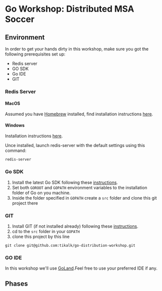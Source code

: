 # Go Workshop: Distributed MSA Soccer #

## Environment ##

In order to get your hands dirty in this workshop, 
make sure you got the following prerequisites set up:
* Redis server
* GO SDK
* Go IDE
* GIT

### Redis Server ###

#### MacOS ####
Assumed you have [Homebrew](https://www.howtogeek.com/211541/homebrew-for-os-x-easily-installs-desktop-apps-and-terminal-utilities/) installed, 
find installation instructions [here](https://medium.com/@petehouston/install-and-config-redis-on-mac-os-x-via-homebrew-eb8df9a4f298).


#### Windows ####
Installation instructions [here](https://redislabs.com/ebook/appendix-a/a-3-installing-on-windows/a-3-2-installing-redis-on-window/).

Unce installed, launch redis-server with the default settings using this command:
```$xslt
redis-server
```

### Go SDK ###
1. Install the latest Go SDK following these [instructions](https://golang.org/doc/install).
2. Set both `GOROOT` and `GOPATH` environment variables to the installation folder of Go on you machine.
3. Inside the folder specified in `GOPATH` create a `src` folder and clone this git project there

### GIT ###
1. Install GIT (if not installed already) following these [instructions](https://www.atlassian.com/git/tutorials/install-git).
2. cd to the `src` folder in your `GOPATH`
3. clone this project by this line
```$xslt
git clone git@github.com:tikalk/go-distribution-workshop.git
```

### GO IDE ###
In this workshop we'll use [GoLand](https://www.jetbrains.com/go/).Feel free to use your preferred IDE if any.
 
## Phases ##

